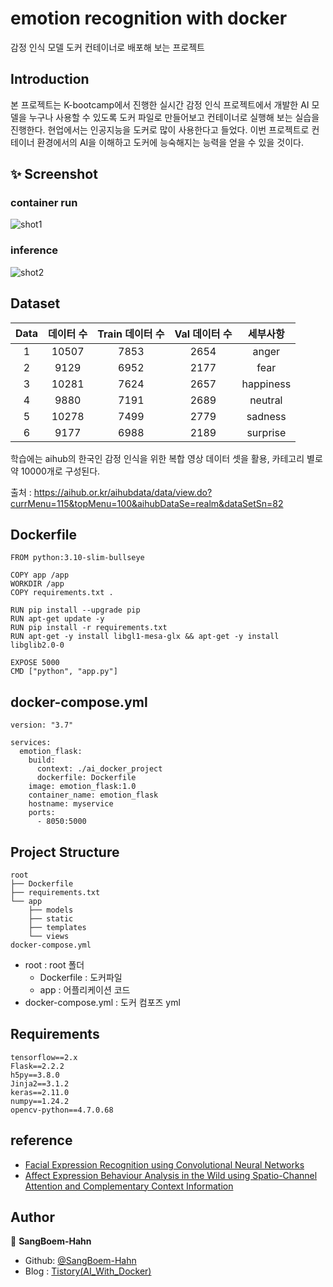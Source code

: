 # emotion recognition with docker
감정 인식 모델 도커 컨테이너로 배포해 보는 프로젝트

## Introduction
본 프로젝트는 K-bootcamp에서 진행한 실시간 감정 인식 프로젝트에서 개발한 AI 모델을 누구나 사용할 수 있도록 도커 파일로 만들어보고 컨테이너로 실행해 보는 실습을 진행한다. 현업에서는 인공지능을 도커로 많이 사용한다고 들었다. 이번 프로젝트로 컨테이너 환경에서의 AI을 이해하고 도커에 능숙해지는 능력을 얻을 수 있을 것이다.

## ✨ Screenshot

### container run
![shot1](https://github.com/SangBeom-Hahn/Mini_Project/blob/master/ai_docker_project/assests/shot1.PNG)

### inference
![shot2](https://github.com/SangBeom-Hahn/Mini_Project/blob/master/ai_docker_project/assests/shot2.PNG)

## Dataset

|Data|데이터 수|Train 데이터 수|Val 데이터 수|세부사항|
|:-:|:-:|:-:|:-:|:-:|
|1|10507|7853|2654|anger|
|2|9129|6952|2177|fear|
|3|10281|7624|2657|happiness|
|4|9880|7191|2689|neutral|
|5|10278|7499|2779|sadness|
|6|9177|6988|2189|surprise|

학습에는 aihub의 한국인 감정 인식을 위한 복합 영상 데이터 셋을 활용, 카테고리 별로 약 10000개로 구성된다.

출처 : https://aihub.or.kr/aihubdata/data/view.do?currMenu=115&topMenu=100&aihubDataSe=realm&dataSetSn=82

## Dockerfile
```
FROM python:3.10-slim-bullseye 

COPY app /app
WORKDIR /app
COPY requirements.txt .

RUN pip install --upgrade pip
RUN apt-get update -y
RUN pip install -r requirements.txt
RUN apt-get -y install libgl1-mesa-glx && apt-get -y install libglib2.0-0

EXPOSE 5000
CMD ["python", "app.py"]
```

## docker-compose.yml
```
version: "3.7"

services:
  emotion_flask:
    build:
      context: ./ai_docker_project
      dockerfile: Dockerfile
    image: emotion_flask:1.0
    container_name: emotion_flask
    hostname: myservice
    ports:
      - 8050:5000
```

## Project Structure
```
root
├── Dockerfile
├── requirements.txt
└── app
    ├── models
    ├── static
    ├── templates
    └── views
docker-compose.yml
```

- root : root 폴더
    - Dockerfile : 도커파일
    - app : 어플리케이션 코드
- docker-compose.yml : 도커 컴포즈 yml

## Requirements
```
tensorflow==2.x
Flask==2.2.2
h5py==3.8.0
Jinja2==3.1.2
keras==2.11.0
numpy==1.24.2
opencv-python==4.7.0.68
```

## reference
- [Facial Expression Recognition using Convolutional Neural Networks](https://arxiv.org/abs/1612.02903)
- [Affect Expression Behaviour Analysis in the Wild using Spatio-Channel Attention and Complementary Context Information](https://arxiv.org/pdf/2009.14440v2.pdf)

## Author

👤 **SangBoem-Hahn**

- Github: [@SangBoem-Hahn](https://github.com/SangBeom-Hahn)
- Blog : [Tistory(AI_With_Docker)](https://hsb422.tistory.com/entry/%E3%85%81%EB%8F%84%EC%BB%A4-PART%EC%9D%B8%EA%B3%B5%EC%A7%80%EB%8A%A5-%EB%8F%84%EC%BB%A4-%ED%99%9C%EC%9A%A9SW-bootcamp)
